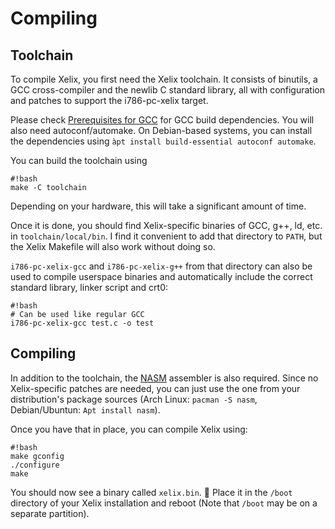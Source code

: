# Compiling
## Toolchain

To compile Xelix, you first need the Xelix toolchain. It consists of binutils, a GCC cross-compiler and the newlib C standard library, all with configuration and patches to support the i786-pc-xelix target.

Please check [Prerequisites for GCC](https://gcc.gnu.org/install/prerequisites.html) for GCC build dependencies. You will also need autoconf/automake. On Debian-based systems, you can install the dependencies using `àpt install build-essential autoconf automake`.

You can build the toolchain using

	#!bash
	make -C toolchain

Depending on your hardware, this will take a significant amount of time.

Once it is done, you should find Xelix-specific binaries of GCC, g++, ld, etc. in `toolchain/local/bin`. I find it convenient to add that directory to `PATH`, but the Xelix Makefile will also work without doing so.

`i786-pc-xelix-gcc` and `i786-pc-xelix-g++` from that directory can also be used to compile userspace binaries and automatically include the correct standard library, linker script and crt0:

	#!bash
	# Can be used like regular GCC
	i786-pc-xelix-gcc test.c -o test

## Compiling

In addition to the toolchain, the [NASM](https://www.nasm.us/) assembler is also required. Since no Xelix-specific patches are needed, you can just use the one from your distribution's package sources (Arch Linux: `pacman -S nasm`, Debian/Ubuntun: `Apt install nasm`).

Once you have that in place, you can compile Xelix using:

	#!bash
	make gconfig
	./configure
	make

You should now see a binary called `xelix.bin`. 🎉 Place it in the `/boot` directory of your Xelix installation and reboot (Note that `/boot` may be on a separate partition).

